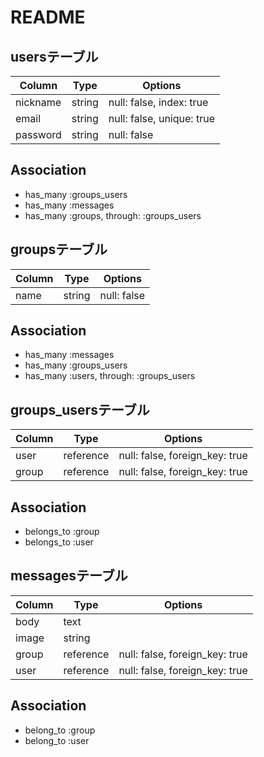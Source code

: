 # README

## usersテーブル
|Column|Type|Options|
|------|----|-------|
|nickname|string|null: false, index: true|
|email|string|null: false, unique: true|
|password|string|null: false|
## Association
- has_many :groups_users
- has_many :messages
- has_many :groups, through: :groups_users

## groupsテーブル
Column|Type|Options|
|------|----|-------|
|name|string|null: false|
## Association
- has_many :messages
- has_many :groups_users
- has_many :users, through: :groups_users

## groups_usersテーブル

|Column|Type|Options|
|------|----|-------|
|user|reference|null: false, foreign_key: true|
|group|reference|null: false, foreign_key: true|

## Association
- belongs_to :group
- belongs_to :user

## messagesテーブル
Column|Type|Options|
|------|----|-------|
|body|text||
|image|string||
|group|reference|null: false, foreign_key: true|
|user|reference|null: false, foreign_key: true|

## Association
- belong_to :group
- belong_to :user